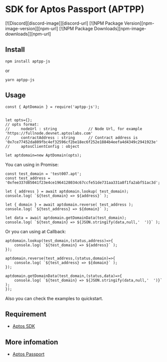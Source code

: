 # SDK for Aptos Passport (APTPP)

[![Discord][discord-image]][discord-url]
[![NPM Package Version][npm-image-version]][npm-url]
[![NPM Package Downloads][npm-image-downloads]][npm-url]

## Install
```
npm install aptpp-js 
```
or
```
yarn aptpp-js
```

## Usage

```
const { AptDomain } = require('aptpp-js');


let opts={};
// opts format:
//     nodeUrl : string              // Node Url, for example 'https://fullnode.devnet.aptoslabs.com'
//     contractAddress : string      // Contract address is '0x7ce77452da809fbc4ef32596cf2be18ec6f252e1884b4eefa4d4349c2941923e'
//     aptosClientConfig : object

let aptdomain=new AptDomain(opts);
```

You can using in Promise:
```
const test_domain = 'test007.apt';
const test_address = '0xfee337d85041f23e4ce1964128034c67ccfe51de731aa331a8f1fa2abf51ac3d';	

let { address } = await aptdomain.lookup( test_domain);
console.log( `${test_domain} => ${address}` );

let { domain } = await aptdomain.reverse( test_address );
console.log( `${test_address} => ${domain}` );

let data = await aptdomain.getDomainData(test_domain);
console.log( `${test_domain} => ${JSON.stringify(data,null,'  ')}` );

```

Or you can using at Callback:
```
aptdomain.lookup(test_domain,(status,address)=>{
	console.log( `${test_domain} => ${address}` );
});

aptdomain.reverse(test_address,(status,domain)=>{
	console.log( `${test_address} => ${domain}` );
});

aptdomain.getDomainData(test_domain,(status,data)=>{
	console.log( `${test_domain} => ${JSON.stringify(data,null,'  ')}` );
});
```

Also you can check the examples to quickstart.

## Requirement
- [Aptos SDK](https://github.com/aptos-labs/aptos-core/tree/main/ecosystem/typescript/sdk)

## More infomation
- [Aptos Passport](https://aptpp.com)

